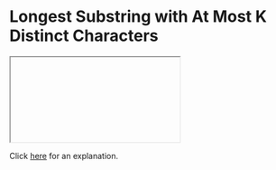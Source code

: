 # Longest Substring with At Most K Distinct Characters 

<iframe></iframe>

Click [here](Explanation.md) for an explanation.

